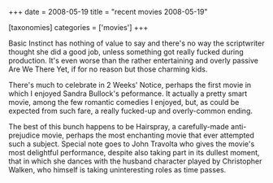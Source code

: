 +++
date = 2008-05-19
title = "recent movies 2008-05-19"

[taxonomies]
categories = ['movies']
+++

Basic Instinct has nothing of value to say and there's no way the
scriptwriter thought she did a good job, unless something got really
fucked during production. It's even worse than the rather entertaining
and overly passive Are We There Yet, if for no reason but those charming
kids.

There's much to celebrate in 2 Weeks' Notice, perhaps the first movie
in which I enjoyed Sandra Bullock's peformance. It actually a pretty
smart movie, among the few romantic comedies I enjoyed, but, as could be
expected from such fare, a really fucked-up and overly-common ending.

The best of this bunch happens to be Hairspray, a carefully-made
anti-prejudice movie, perhaps the most enchanting movie that ever
attempted such a subject. Special note goes to John Travolta who gives
the movie's most delightful performance, despite also taking part in
its dullest moment, that in which she dances with the husband character
played by Christopher Walken, who himself is taking uninteresting roles
as time passes.
